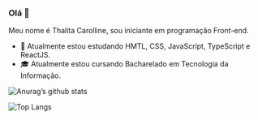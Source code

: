 ### Olá 👋

Meu nome é Thalita Carolline, sou iniciante em programação Front-end.



- 🌱 Atualmente estou estudando HMTL, CSS, JavaScript, TypeScript e ReactJS.
- 🎓 Atualmente estou cursando Bacharelado em Tecnologia da Informação.




![Anurag’s github stats](https://github-readme-stats.vercel.app/api?username=ThalitaCarolline&show_icons=true&count_private=true&theme=dracula)




![Top Langs](https://github-readme-stats.vercel.app/api/top-langs/?username=ThalitaCarolline&layout=compact&theme=dracula)

